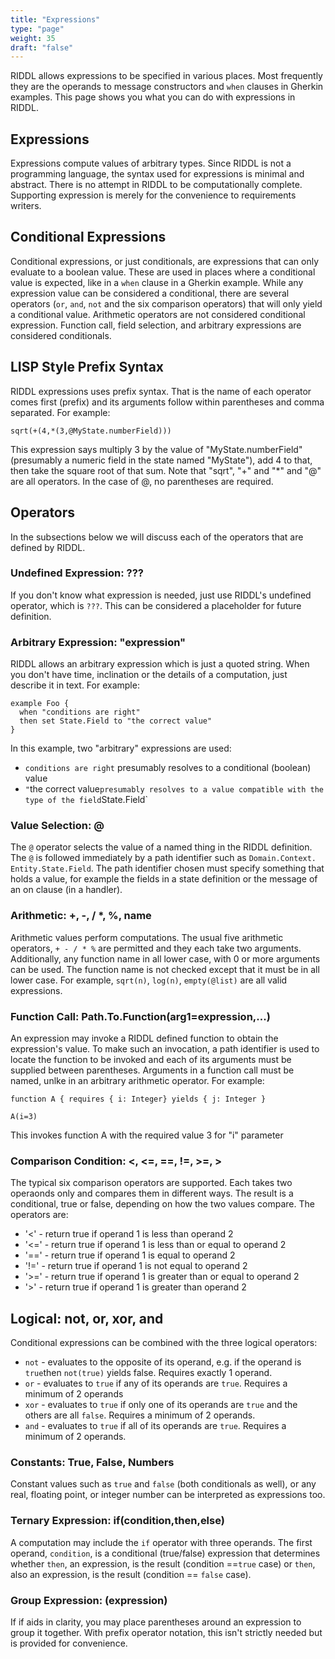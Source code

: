 ```yaml
---
title: "Expressions"
type: "page"
weight: 35
draft: "false"
---
```


RIDDL allows expressions to be specified in various places. Most frequently
they are the operands to message constructors and `when` clauses in 
Gherkin examples.  This page shows you what you can do with expressions in 
RIDDL.

## Expressions
Expressions compute values of arbitrary types. Since RIDDL is not a 
programming language, the syntax used for expressions is minimal and 
abstract. There is no attempt in RIDDL to be computationally complete. 
Supporting expression is merely for the convenience to requirements writers.

## Conditional Expressions
Conditional expressions, or just conditionals, are expressions that can only
evaluate to a boolean value. These are used in places where a conditional 
value is expected, like in a `when` clause in a Gherkin example. While any 
expression value can be considered a conditional, there are several 
operators (`or`, `and`, `not` and the six comparison operators) that will 
only yield a conditional value.  Arithmetic operators are not considered 
conditional expression. Function call, field selection, and arbitrary 
expressions are considered conditionals.  

## LISP Style Prefix Syntax
RIDDL expressions uses prefix syntax. That is the name of each operator 
comes first (prefix) and its arguments follow within parentheses and comma 
separated. For example:
```riddl
sqrt(+(4,*(3,@MyState.numberField)))
```
This expression says multiply 3 by the value of "MyState.numberField" 
(presumably a numeric field in the state named "MyState"), add 4 to that, then 
take the square root of that sum. Note that "sqrt", "+" and "*" and "@" are 
all operators. In the case of @, no parentheses are required.


## Operators
In the subsections below we will discuss each of the operators that are 
defined by RIDDL.   

### Undefined Expression: ???
If you don't know what expression is needed, just use RIDDL's undefined 
operator, which is `???`. This can be considered a placeholder for future 
definition. 

### Arbitrary Expression: "expression"
RIDDL allows an arbitrary expression which is just a quoted string. When you
don't have time, inclination or the details of a computation, just describe 
it in text. For example:
```riddl
example Foo {
  when "conditions are right"
  then set State.Field to "the correct value"
}
```
In this example, two "arbitrary" expressions are used: 
* `conditions are right` presumably resolves to a conditional (boolean) value
* `"`the correct value` presumably resolves to a value compatible with the 
  type of the field `State.Field`

### Value Selection: @
The `@` operator selects the value of a named thing in the RIDDL definition. 
The `@` is followed immediately by a path identifier such as `Domain.Context.
Entity.State.Field`. The path identifier chosen must specify something that 
holds a value, for example the fields in a state definition or the message 
of an on clause (in a handler). 

### Arithmetic: +, -, / *, %, name
Arithmetic values perform computations. The usual five arithmetic operators, 
`+ - / * %` are permitted and they each take two arguments.  Additionally, 
any function name in all lower case, with 0 or more arguments can be used. 
The function name is not checked except that it must be in all lower case. 
For example, `sqrt(n)`, `log(n)`, `empty(@list)` are all valid expressions.

### Function Call: Path.To.Function(arg1=expression,...)
An expression may invoke a RIDDL defined function to obtain the expression's 
value. To make such an invocation, a path identifier is used to locate 
the function to be invoked and each of its arguments must be supplied 
between parentheses.  Arguments in a function call must be named, unlke in 
an arbitrary arithmetic operator. For example:
```riddl
function A { requires { i: Integer} yields { j: Integer }

A(i=3) 
```
This invokes function A with the required value 3 for "i" parameter

### Comparison Condition: <, <=, ==, !=, >=, >
The typical six comparison operators are supported. Each takes two operaonds 
only and compares them in different ways. The result is a conditional, true 
or false, depending on how the two values compare. The operators are:
* '<' - return true if operand 1 is less than operand 2
* '<=' - return true if operand 1 is less than or equal to operand 2
* '==' - return true if operand 1 is equal to operand 2
* '!=' - return true if operand 1 is not equal to operand 2
* '>=' - return true if operand 1 is greater than or equal to operand 2
* '>' - return true if operand 1 is greater than operand 2

## Logical: not, or, xor, and
Conditional expressions can be combined with the three logical operators:
* `not` - evaluates to the opposite of its operand, e.g. if the operand is 
  `true`then `not(true)` yields false. Requires exactly 1 operand.
* `or` - evaluates to `true` if any of its operands are `true`. Requires a 
  minimum of 2 operands
* `xor` - evaluates to `true` if only one of its operands are 
  `true` and the others are all `false`. Requires a minimum of 2 operands.
* `and` - evaluates to `true` if all of its operands are `true`. Requires a 
  minimum of 2 operands.

### Constants: True, False, Numbers
Constant values such as `true` and `false` (both conditionals as well), or 
any real, floating point, or integer number can be interpreted as 
expressions too.

### Ternary Expression: if(condition,then,else)
A computation may include the `if` operator with three operands. The first 
operand, `condition`, is a conditional (true/false) expression that determines 
whether `then`, an expression, is the result (condition ==`true` case) or 
`then`, also an expression, is the result (condition == `false` case). 

### Group Expression: (expression)
If if aids in clarity, you may place parentheses around an expression to 
group it together. With prefix operator notation, this isn't strictly needed 
but is provided for convenience. 
